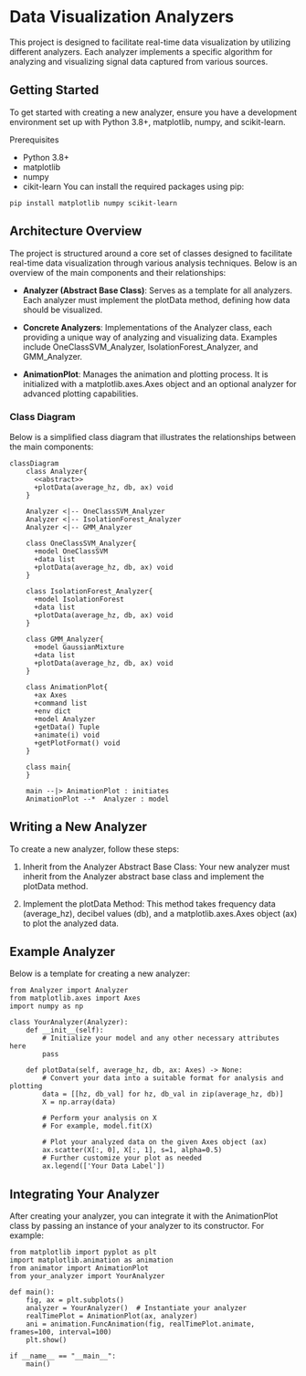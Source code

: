# Data Visualization Analyzers
This project is designed to facilitate real-time data visualization by utilizing different analyzers. Each analyzer implements a specific algorithm for analyzing and visualizing signal data captured from various sources.

## Getting Started
To get started with creating a new analyzer, ensure you have a development environment set up with Python 3.8+, matplotlib, numpy, and scikit-learn.

Prerequisites
- Python 3.8+
- matplotlib
- numpy
- cikit-learn
You can install the required packages using pip:
```
pip install matplotlib numpy scikit-learn
```

## Architecture Overview
The project is structured around a core set of classes designed to facilitate real-time data visualization through various analysis techniques. Below is an overview of the main components and their relationships:

- **Analyzer (Abstract Base Class)**: Serves as a template for all analyzers. Each analyzer must implement the plotData method, defining how data should be visualized.

- **Concrete Analyzers**: Implementations of the Analyzer class, each providing a unique way of analyzing and visualizing data. Examples include OneClassSVM_Analyzer, IsolationForest_Analyzer, and GMM_Analyzer.

- **AnimationPlot**: Manages the animation and plotting process. It is initialized with a matplotlib.axes.Axes object and an optional analyzer for advanced plotting capabilities.

### Class Diagram
Below is a simplified class diagram that illustrates the relationships between the main components:
```mermaid
classDiagram
    class Analyzer{
      <<abstract>>
      +plotData(average_hz, db, ax) void
    }
    
    Analyzer <|-- OneClassSVM_Analyzer
    Analyzer <|-- IsolationForest_Analyzer
    Analyzer <|-- GMM_Analyzer
    
    class OneClassSVM_Analyzer{
      +model OneClassSVM
      +data list
      +plotData(average_hz, db, ax) void
    }
    
    class IsolationForest_Analyzer{
      +model IsolationForest
      +data list
      +plotData(average_hz, db, ax) void
    }
    
    class GMM_Analyzer{
      +model GaussianMixture
      +data list
      +plotData(average_hz, db, ax) void
    }
    
    class AnimationPlot{
      +ax Axes
      +command list
      +env dict
      +model Analyzer
      +getData() Tuple
      +animate(i) void
      +getPlotFormat() void
    }
    
    class main{
    }
    
    main --|> AnimationPlot : initiates
    AnimationPlot --*  Analyzer : model
```

## Writing a New Analyzer
To create a new analyzer, follow these steps:

1) Inherit from the Analyzer Abstract Base Class: Your new analyzer must inherit from the Analyzer abstract base class and implement the plotData method.

2) Implement the plotData Method: This method takes frequency data (average_hz), decibel values (db), and a matplotlib.axes.Axes object (ax) to plot the analyzed data.

## Example Analyzer
Below is a template for creating a new analyzer:

```
from Analyzer import Analyzer
from matplotlib.axes import Axes
import numpy as np

class YourAnalyzer(Analyzer):
    def __init__(self):
        # Initialize your model and any other necessary attributes here
        pass

    def plotData(self, average_hz, db, ax: Axes) -> None:
        # Convert your data into a suitable format for analysis and plotting
        data = [[hz, db_val] for hz, db_val in zip(average_hz, db)]
        X = np.array(data)
        
        # Perform your analysis on X
        # For example, model.fit(X)
        
        # Plot your analyzed data on the given Axes object (ax)
        ax.scatter(X[:, 0], X[:, 1], s=1, alpha=0.5)
        # Further customize your plot as needed
        ax.legend(['Your Data Label'])
```

## Integrating Your Analyzer
After creating your analyzer, you can integrate it with the AnimationPlot class by passing an instance of your analyzer to its constructor. For example:

```
from matplotlib import pyplot as plt
import matplotlib.animation as animation
from animator import AnimationPlot
from your_analyzer import YourAnalyzer

def main():
    fig, ax = plt.subplots()
    analyzer = YourAnalyzer()  # Instantiate your analyzer
    realTimePlot = AnimationPlot(ax, analyzer)
    ani = animation.FuncAnimation(fig, realTimePlot.animate, frames=100, interval=100)
    plt.show()

if __name__ == "__main__":
    main()
```
